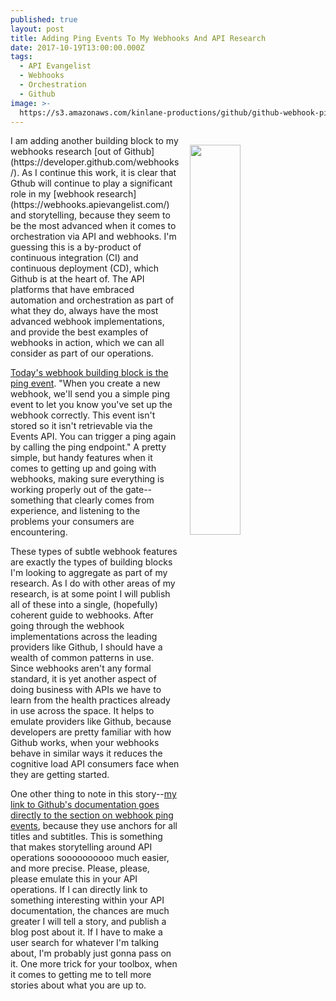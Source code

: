 ```yaml
---
published: true
layout: post
title: Adding Ping Events To My Webhooks And API Research
date: 2017-10-19T13:00:00.000Z
tags:
  - API Evangelist
  - Webhooks
  - Orchestration
  - Github
image: >-
  https://s3.amazonaws.com/kinlane-productions/github/github-webhook-ping-events.png
---
```

<p><img src="https://s3.amazonaws.com/kinlane-productions/github/github-webhook-ping-events.png" align="right" width="40%" style="padding: 15px;" /></p>I am adding another building block to my webhooks research [out of Github](https://developer.github.com/webhooks/). As I continue this work, it is clear that Gthub will continue to play a significant role in my [webhook research](https://webhooks.apievangelist.com/) and storytelling, because they seem to be the most advanced when it comes to orchestration via API and webhooks. I'm guessing this is a by-product of continuous integration (CI) and continuous deployment (CD), which Github is at the heart of. The API platforms that have embraced automation and orchestration as part of what they do, always have the most advanced webhook implementations, and provide the best examples of webhooks in action, which we can all consider as part of our operations.

[Today's webhook building block is the ping event](https://developer.github.com/webhooks/#ping-event). "When you create a new webhook, we'll send you a simple ping event to let you know you've set up the webhook correctly. This event isn't stored so it isn't retrievable via the Events API. You can trigger a ping again by calling the ping endpoint." A pretty simple, but handy features when it comes to getting up and going with webhooks, making sure everything is working properly out of the gate--something that clearly comes from experience, and listening to the problems your consumers are encountering.

These types of subtle webhook features are exactly the types of building blocks I'm looking to aggregate as part of my research. As I do with other areas of my research, is at some point I will publish all of these into a single, (hopefully) coherent guide to webhooks. After going through the webhook implementations across the leading providers like Github, I should have a wealth of common patterns in use. Since webhooks aren't any formal standard, it is yet another aspect of doing business with APIs we have to learn from the health practices already in use across the space. It helps to emulate providers like Github, because developers are pretty familiar with how Github works, when your webhooks behave in similar ways it reduces the cognitive load API consumers face when they are getting started.

One other thing to note in this story--[my link to Github's documentation goes directly to the section on webhook ping events](https://developer.github.com/webhooks/#ping-event), because they use anchors for all titles and subtitles. This is something that makes storytelling around API operations soooooooooo much easier, and more precise. Please, please, please emulate this in your API operations. If I can directly link to something interesting within your API documentation, the chances are much greater I will tell a story, and publish a blog post about it. If I have to make a user search for whatever I'm talking about, I'm probably just gonna pass on it. One more trick for your toolbox, when it comes to getting me to tell more stories about what you are up to.
